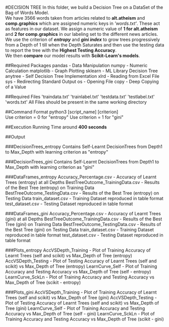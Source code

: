 #DECISION TREE
In this folder, we build a Decision Tree on a DataSet of the Bag of Words Model.  
We have 3566 words taken from articles related to **alt.atheism** and **comp.graphics** which are assigned numeric keys in *'words.txt'*. These act as features in our dataset. We assign a numeric value of **1 for alt.atheism** and **2 for comp.graphics** in our labeling set to the different news articles.  
We use the criterion of ***entropy*** and ***gini index*** to grow trees progressively from a Depth of 1 till when the Depth Saturates and then use the testing data to report the tree with the **Highest Testing Accuracy**.  
We then **compare** our model results with **Scikit-Learn's models**.

##Required Packages
	pandas 	    - Data Manipulation
	numpy 	    - Numeric Calculation
	matplotlib  - Graph Plotting
	sklearn     - ML Library Decision Tree
	anytree     - Self Decision Tree Implementation
	xlrd 	    - Reading from Excel File
	sys 	    - Redirecting Standard Output
	os 		    - Opening File 
	copy 	    - Deep Copying of a Value

##Required Files
	'traindata.txt'
	'trainlabel.txt'
	'testdata.txt'
	'testlabel.txt'
	'words.txt'
	All Files should be present in the same working directory

##Command Format
	python3 [script_name] [criterion]  
	Use criterion = 0 for "entropy"
	Use criterion = 1 for "gini"

##Execution
Running Time around **400 seconds**

##Output

###DecisionTrees_entropy
	Contains Self-Learnt DecisionTrees from Depth1 to Max_Depth with learning criterion as "entropy"

###DecisionTrees_gini
	Contains Self-Learnt DecisionTrees from Depth1 to Max_Depth with learning criterion as "gini"

###DataFrames_entropy
	Accuracy_Percentage.csv 			- Accuracy of Learnt Trees (entropy) at all Depths
	BestTreeOutcome_TrainingData.csv 	- Results of the Best Tree (entropy) on Training Data 
	BestTreeOutcome_TestingData.csv 	- Results of the Best Tree (entropy) on Testing Data
	train_dataset.csv 					- Training Dataset reproduced in table format
	test_dataset.csv 					- Testing Dataset reproduced in table format 

###DataFrames_gini
	Accuracy_Percentage.csv 			- Accuracy of Learnt Trees (gini) at all Depths
	BestTreeOutcome_TrainingData.csv 	- Results of the Best Tree (gini) on Training Data 
	BestTreeOutcome_TestingData.csv 	- Results of the Best Tree (gini) on Testing Data
	train_dataset.csv 					- Training Dataset reproduced in table format
	test_dataset.csv 					- Testing Dataset reproduced in table format

###Plots_entropy
	AccVSDepth_Training	-	Plot of Training Accuracy of Learnt Trees (self and scikit) vs Max_Depth of Tree (entropy)
	AccVSDepth_Testing	-	Plot of Testing  Accuracy of Learnt Trees (self and scikit) vs Max_Depth of Tree (entropy) 
	LearnCurve_Self		-	Plot of Training Accuracy and Testing Accuracy vs Max_Depth of Tree (self - entropy)
	LearnCurve_SckLn	-	Plot of Training Accuracy and Testing Accuracy vs Max_Depth of Tree (scikit - entropy)

###Plots_gini
	AccVSDepth_Training	-	Plot of Training Accuracy of Learnt Trees (self and scikit) vs Max_Depth of Tree (gini)
	AccVSDepth_Testing	-	Plot of Testing  Accuracy of Learnt Trees (self and scikit) vs Max_Depth of Tree (gini) 
	LearnCurve_Self		-	Plot of Training Accuracy and Testing Accuracy vs Max_Depth of Tree (self - gini)
	LearnCurve_SckLn	-	Plot of Training Accuracy and Testing Accuracy vs Max_Depth of Tree (scikit - gini)
	


